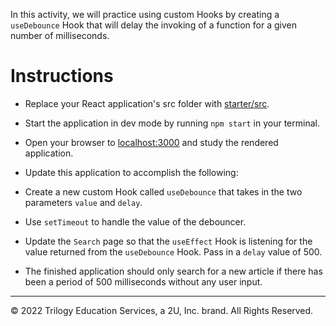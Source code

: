 In this activity, we will practice using custom Hooks by creating a `useDebounce` Hook that will delay the invoking of a function for a given number of milliseconds.

  # Instructions

  * Replace your React application's src folder with [starter/src](starter/src).

  * Start the application in dev mode by running `npm start` in your terminal.

  * Open your browser to [localhost:3000](http://localhost:3000) and study the rendered application.

  * Update this application to accomplish the following:

  * Create a new custom Hook called `useDebounce` that takes in the two parameters `value` and `delay`.

  * Use `setTimeout` to handle the value of the debouncer.

  * Update the `Search` page so that the `useEffect` Hook is listening for the value returned from the `useDebounce` Hook. Pass in a `delay` value of 500.

  * The finished application should only search for a new article if there has been a period of 500 milliseconds without any user input.

---

© 2022 Trilogy Education Services, a 2U, Inc. brand. All Rights Reserved.
